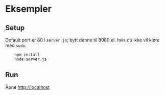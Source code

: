 # Eksempler

## Setup
Default port er 80 i `server.js`; bytt denne til 8080 el. hvis du ikke vil kjøre med `sudo`.
```  
    npm install
    node server.js
```
  
## Run
Åpne [http://localhost](http://localhost)
